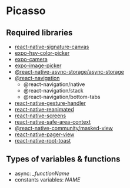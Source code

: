 # Picasso

## Required libraries

- [react-native-signature-canvas](https://github.com/YanYuanFE/react-native-signature-canvas)
- [expo-hsv-color-picker](https://npm.io/package/expo-hsv-color-picker)
- [expo-camera](https://docs.expo.dev/versions/latest/sdk/camera/)
- [expo-image-picker](https://docs.expo.dev/versions/v45.0.0/sdk/imagepicker/)
- [@react-native-async-storage/async-storage](https://docs.expo.dev/versions/v45.0.0/sdk/async-storage/)
- [@react-navigation](https://reactnavigation.org/)
   - @react-navigation/native
   - @react-navigation/stack
   - @react-navigation/bottom-tabs
- [react-native-gesture-handler](https://docs.expo.dev/versions/latest/sdk/gesture-handler/)
- [react-native-reanimated](https://docs.expo.dev/versions/latest/sdk/reanimated/)
- [react-native-screens](https://docs.expo.dev/versions/v45.0.0/sdk/screens/)
- [react-native-safe-area-context](https://docs.expo.dev/versions/v45.0.0/sdk/safe-area-context/)
- [@react-native-community/masked-view](https://docs.expo.dev/versions/v45.0.0/sdk/masked-view/)
- [react-native-pager-view](https://docs.expo.dev/versions/v45.0.0/sdk/view-pager/)
- [react-native-root-toast](https://github.com/magicismight/react-native-root-toast)

## Types of variables & functions

- async: *_functionName*
- constants variables: *NAME*